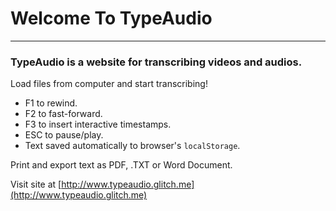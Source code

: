 # Welcome To TypeAudio
<hr>

### TypeAudio is a website for transcribing videos and audios.
Load files from computer and start transcribing!

* F1 to rewind.
* F2 to fast-forward.
* F3 to insert interactive timestamps.
* ESC to pause/play.
* Text saved automatically to browser's ```localStorage```.

Print and export text as PDF, .TXT or Word Document.


Visit site at [http://www.typeaudio.glitch.me](http://www.typeaudio.glitch.me)

